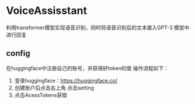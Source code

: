 # VoiceAssisstant
利用transformer模型实现语音识别，同时将语音识别后的文本接入GPT-3 模型中进行回复

## config
在huggingface中注册自己的账号，并获得好token的值
操作流程如下：
1. 登录huggingface：https://huggingface.co/
2. 创建账户后点击右上角 点击setting
3. 点击AcessTokens获取
